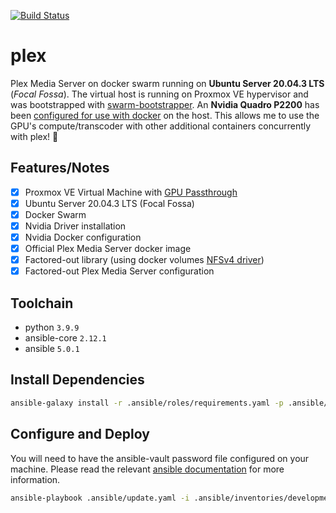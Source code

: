 [![Build Status](https://drone.kiwi-labs.net/api/badges/Diesel-Net/plex/status.svg)](https://drone.kiwi-labs.net/Diesel-Net/plex)

# plex
Plex Media Server on docker swarm running on **Ubuntu Server 20.04.3 LTS** (_Focal Fossa_). The virtual host is running on Proxmox VE hypervisor and was bootstrapped with [swarm-bootstrapper](https://github.com/Diesel-Net/swarm-bootstrapper). An **Nvidia Quadro P2200** has been [configured for use with docker](https://github.com/NVIDIA/nvidia-docker) on the host. This allows me to use the GPU's compute/transcoder with other additional containers concurrently with plex! :tada:

## Features/Notes
- [x] Proxmox VE Virtual Machine with [GPU Passthrough](https://pve.proxmox.com/wiki/Pci_passthrough#GPU_Passthrough)
- [x] Ubuntu Server 20.04.3 LTS (Focal Fossa)
- [x] Docker Swarm
- [x] Nvidia Driver installation 
- [x] Nvidia Docker configuration
- [x] Official Plex Media Server docker image
- [x] Factored-out library (using docker volumes [NFSv4 driver](https://docs.docker.com/storage/volumes/#create-a-service-which-creates-an-nfs-volume))
- [x] Factored-out Plex Media Server configuration

## Toolchain
- python `3.9.9`
- ansible-core `2.12.1`
- ansible `5.0.1`

## Install Dependencies
```bash
ansible-galaxy install -r .ansible/roles/requirements.yaml -p .ansible/roles --force
```

## Configure and Deploy
You will need to have the ansible-vault password file configured on your machine. Please read the relevant [ansible documentation](https://docs.ansible.com/ansible/latest/user_guide/vault.html#setting-a-default-password-source) for more information.
```bash
ansible-playbook .ansible/update.yaml -i .ansible/inventories/development
```
